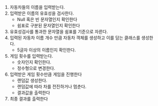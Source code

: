 1. 자동차들의 이름을 입력받는다.
2. 입력받은 이름의 유효성을 검사한다.
   - Null 혹은 빈 문자열인지 확인한다
   - 쉼표로 구분된 문자열인지 확인한다
3. 유효성검사를 통과한 문자열을 쉼표를 기준으로 자른다.
4. 입력된 자동차 이름 개수 만큼 자동차 객체를 생성하고 이를 담는 클래스를 생성한다.
   - 5글자 이상의 이름인지 확인한다.
5. 게임 횟수를 입력받는다.
   - 숫자인지 확인한다.
   - 정수형으로 변경한다.
6. 입력받은 게임 횟수만큼 게임을 진행한다
   - 랜덤값 생성한다.
   - 랜덤값에 따라 차를 전진하거나 멈춘다.
   - 결과값을 출력한다
7. 최종 결과를 출력한다